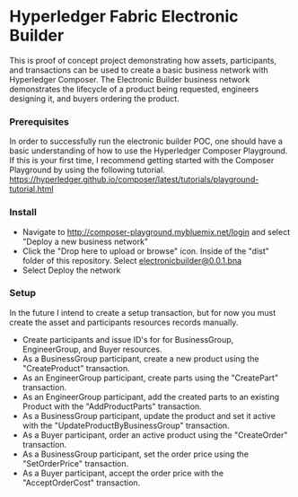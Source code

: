 # Hyperledger Fabric Electronic Builder
This is proof of concept project demonstrating how assets, participants, and transactions can be used to create a basic business network with Hyperledger Composer. The Electronic Builder business network demonstrates the lifecycle of a product being requested, engineers designing it, and buyers ordering the product.

### Prerequisites
In order to successfully run the electronic builder POC, one should have a basic understanding of how to use the Hyperledger Composer Playground. If this is your first time, I recommend getting started with the Composer Playground by using the following tutorial. https://hyperledger.github.io/composer/latest/tutorials/playground-tutorial.html


### Install
- Navigate to http://composer-playground.mybluemix.net/login and select "Deploy a new business network"
- Click the "Drop here to upload or browse" icon. Inside of the "dist" folder of this repository. Select electronicbuilder@0.0.1.bna
- Select Deploy the network

### Setup
In the future I intend to create a setup transaction, but for now you must create the asset and participants resources records manually.
- Create participants and issue ID's for for BusinessGroup, EngineerGroup, and Buyer resources.
- As a BusinessGroup participant, create a new product using the "CreateProduct" transaction.
- As an EngineerGroup participant, create parts using the "CreatePart" transaction.
- As an EngineerGroup participant, add the created parts to an existing Product with the "AddProductParts" transaction.
- As a BusinessGroup participant, update the product and set it active with the "UpdateProductByBusinessGroup" transaction.
- As a Buyer participant, order an active product using the "CreateOrder" transaction.
- As a BusinessGroup participant, set the order price using the "SetOrderPrice" transaction.
- As a Buyer participant, accept the order price with the "AcceptOrderCost" transaction.

